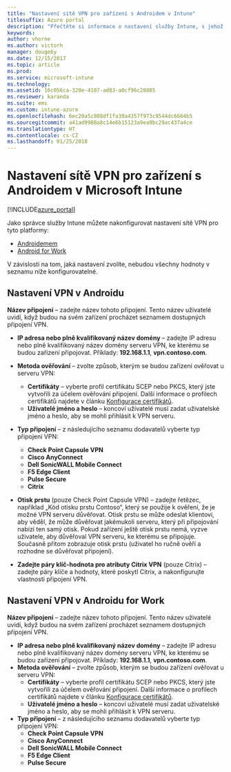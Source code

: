 ```yaml
---
title: "Nastavení sítě VPN pro zařízení s Androidem v Intune"
titlesuffix: Azure portal
description: "Přečtěte si informace o nastavení služby Intune, s jehož použitím můžete nakonfigurovat připojení VPN na zařízeních s Androidem."
keywords: 
author: vhorne
ms.author: victorh
manager: dougeby
ms.date: 12/15/2017
ms.topic: article
ms.prod: 
ms.service: microsoft-intune
ms.technology: 
ms.assetid: 16c056ca-320e-4107-ad03-a0cf96c28885
ms.reviewer: karanda
ms.suite: ems
ms.custom: intune-azure
ms.openlocfilehash: 6ec20a5c808df1fa30a4357f973c9544dc6664b5
ms.sourcegitcommit: a41ad9988a8c14e6b15123a9ea9bc29ac437a4ce
ms.translationtype: HT
ms.contentlocale: cs-CZ
ms.lasthandoff: 01/25/2018
---
```

# <a name="vpn-settings-for-android-devices-in-microsoft-intune"></a>Nastavení sítě VPN pro zařízení s Androidem v Microsoft Intune

[!INCLUDE[azure_portal](./includes/azure_portal.md)]

Jako správce služby Intune můžete nakonfigurovat nastavení sítě VPN pro tyto platformy:

- [Androidemem](#android-vpn-settings)
- [Android for Work](#android-for-work-vpn-settings)

V závislosti na tom, jaká nastavení zvolíte, nebudou všechny hodnoty v seznamu níže konfigurovatelné.

## <a name="android-vpn-settings"></a>Nastavení VPN v Androidu
**Název připojení** – zadejte název tohoto připojení. Tento název uživatelé uvidí, když budou na svém zařízení procházet seznamem dostupných připojení VPN.
- **IP adresa nebo plně kvalifikovaný název domény** – zadejte IP adresu nebo plně kvalifikovaný název domény serveru VPN, ke kterému se budou zařízení připojovat. Příklady: **192.168.1.1**, **vpn.contoso.com**.
- **Metoda ověřování** – zvolte způsob, kterým se budou zařízení ověřovat u serveru VPN:
    - **Certifikáty** – vyberte profil certifikátu SCEP nebo PKCS, který jste vytvořili za účelem ověřování připojení. Další informace o profilech certifikátů najdete v článku [Konfigurace certifikátů](certificates-configure.md).
    - **Uživatelé jméno a heslo** – koncoví uživatelé musí zadat uživatelské jméno a heslo, aby se mohli přihlásit k VPN serveru.
- **Typ připojení** – z následujícího seznamu dodavatelů vyberte typ připojení VPN:
    - **Check Point Capsule VPN**
    - **Cisco AnyConnect**
    - **Dell SonicWALL Mobile Connect**
    - **F5 Edge Client**
    - **Pulse Secure**
    - **Citrix**

- **Otisk prstu** (pouze Check Point Capsule VPN) – zadejte řetězec, například „Kód otisku prstu Contoso“, který se použije k ověření, že je možné VPN serveru důvěřovat. Otisk prstu se může odeslat klientovi, aby věděl, že může důvěřovat jakémukoli serveru, který při připojování nabízí ten samý otisk. Pokud zařízení ještě otisk prstu nemá, vyzve uživatele, aby důvěřoval VPN serveru, ke kterému se připojuje. Současně přitom zobrazuje otisk prstu (uživatel ho ručně ověří a rozhodne se důvěřovat připojení).
- **Zadejte páry klíč-hodnota pro atributy Citrix VPN** (pouze Citrix) – zadejte páry klíče a hodnoty, které poskytl Citrix, a nakonfigurujte vlastnosti připojení VPN.

## <a name="android-for-work-vpn-settings"></a>Nastavení VPN v Androidu for Work

**Název připojení** – zadejte název tohoto připojení. Tento název uživatelé uvidí, když budou na svém zařízení procházet seznamem dostupných připojení VPN.
- **IP adresa nebo plně kvalifikovaný název domény** – zadejte IP adresu nebo plně kvalifikovaný název domény serveru VPN, ke kterému se budou zařízení připojovat. Příklady: **192.168.1.1**, **vpn.contoso.com**.
- **Metoda ověřování** – zvolte způsob, kterým se budou zařízení ověřovat u serveru VPN:
    - **Certifikáty** – vyberte profil certifikátu SCEP nebo PKCS, který jste vytvořili za účelem ověřování připojení. Další informace o profilech certifikátů najdete v článku [Konfigurace certifikátů](certificates-configure.md).
    - **Uživatelé jméno a heslo** – koncoví uživatelé musí zadat uživatelské jméno a heslo, aby se mohli přihlásit k VPN serveru.
- **Typ připojení** – z následujícího seznamu dodavatelů vyberte typ připojení VPN:
    - **Check Point Capsule VPN**
    - **Cisco AnyConnect**
    - **Dell SonicWALL Mobile Connect**
    - **F5 Edge Client**
    - **Pulse Secure**

